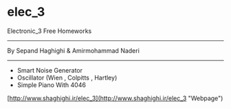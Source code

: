 # elec_3
Electronic_3 Free Homeworks


----------

By Sepand Haghighi & Amirmohammad Naderi

----------
- Smart Noise Generator
- Oscillator (Wien , Colpitts , Hartley)
- Simple Piano With 4046

[http://www.shaghighi.ir/elec_3](http://www.shaghighi.ir/elec_3 "Webpage")
